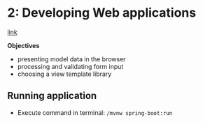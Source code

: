 # 2: Developing Web applications

[link](https://www.manning.com/books/spring-in-action-sixth-edition)

**Objectives**
- presenting model data in the browser
- processing and validating form input
- choosing a view template library

## Running application
- Execute command in terminal: `/mvnw spring-boot:run`
